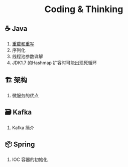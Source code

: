 <h1 align = "center">Coding & Thinking</h1>

## :coffee: Java
1. [重载和重写](./doc/Java/Overload.md)
2. 序列化
3. 线程池参数详解
4. JDK1.7 的Hashmap 扩容时可能出现死循环

## :building_construction: 架构
1. 微服务的优点

## :card_file_box: Kafka
1. Kafka 简介

## :package: Spring
1. IOC 容器的初始化